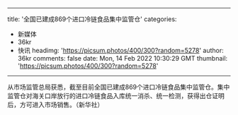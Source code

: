 
---
title: '全国已建成869个进口冷链食品集中监管仓'
categories: 
 - 新媒体
 - 36kr
 - 快讯
headimg: 'https://picsum.photos/400/300?random=5278'
author: 36kr
comments: false
date: Mon, 14 Feb 2022 10:30:29 GMT
thumbnail: 'https://picsum.photos/400/300?random=5278'
---

<div>   
从市场监管总局获悉，截至目前全国已建成869个进口冷链食品集中监管仓。集中监管仓对海关口岸放行的进口冷链食品入库统一消杀、统一检测，获得出仓证明后，方可进入市场销售。（新华社）  
</div>
            
